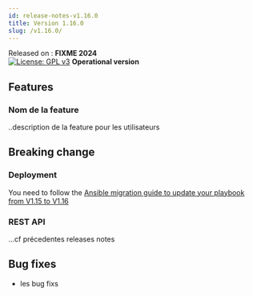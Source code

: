 ```yaml
---
id: release-notes-v1.16.0
title: Version 1.16.0
slug: /v1.16.0/
---
```


Released on : **FIXME 2024**  
[![License: GPL v3](https://img.shields.io/badge/License-GPLv3-blue.svg)](https://www.gnu.org/licenses/gpl-3.0)
**Operational version**

## Features

### Nom de la feature

..description de la feature pour les utilisateurs


## Breaking change

### Deployment

You need to follow the [Ansible migration guide to update your playbook from V1.15 to V1.16](/docs/next/setup/swarm/migration/1.14-to-1.15)

### REST API

...cf précedentes releases notes

## Bug fixes

- les bug fixs